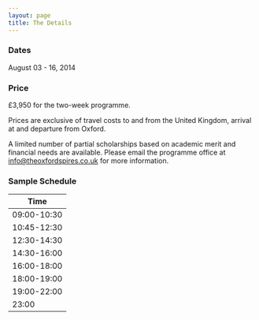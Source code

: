 ```yaml
---
layout: page
title: The Details
---
```


### Dates

August 03 - 16, 2014

### Price

£3,950 for the two-week programme.

<p class="message">
Prices are exclusive of travel costs to and from the United Kingdom, arrival at and departure from Oxford.
</p>

A limited number of partial scholarships based on academic merit and financial needs are available. Please email the programme office at <a href="mailto:info@theoxfordspires.co.uk">info@theoxfordspires.co.uk</a> for more information.

### Sample Schedule

|Time       |
|-----------|
|09:00-10:30|
|10:45-12:30|
|12:30-14:30|
|14:30-16:00|
|16:00-18:00|
|18:00-19:00|
|19:00-22:00|
|23:00      |